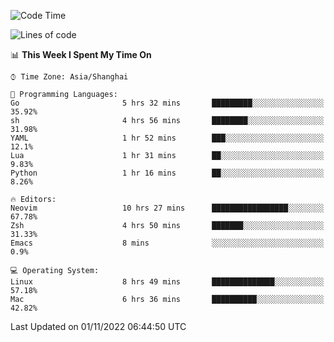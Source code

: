 <!--START_SECTION:waka-->
![Code Time](http://img.shields.io/badge/Code%20Time-952%20hrs%2045%20mins-blue)

![Lines of code](https://img.shields.io/badge/From%20Hello%20World%20I%27ve%20Written-24%20Thousand%20lines%20of%20code-blue)

📊 **This Week I Spent My Time On** 

```text
⌚︎ Time Zone: Asia/Shanghai

💬 Programming Languages: 
Go                       5 hrs 32 mins       █████████░░░░░░░░░░░░░░░░   35.92% 
sh                       4 hrs 56 mins       ████████░░░░░░░░░░░░░░░░░   31.98% 
YAML                     1 hr 52 mins        ███░░░░░░░░░░░░░░░░░░░░░░   12.1% 
Lua                      1 hr 31 mins        ██░░░░░░░░░░░░░░░░░░░░░░░   9.83% 
Python                   1 hr 16 mins        ██░░░░░░░░░░░░░░░░░░░░░░░   8.26%

🔥 Editors: 
Neovim                   10 hrs 27 mins      █████████████████░░░░░░░░   67.78% 
Zsh                      4 hrs 50 mins       ███████░░░░░░░░░░░░░░░░░░   31.33% 
Emacs                    8 mins              ░░░░░░░░░░░░░░░░░░░░░░░░░   0.9%

💻 Operating System: 
Linux                    8 hrs 49 mins       ██████████████░░░░░░░░░░░   57.18% 
Mac                      6 hrs 36 mins       ██████████░░░░░░░░░░░░░░░   42.82%

```


 Last Updated on 01/11/2022 06:44:50 UTC
<!--END_SECTION:waka-->
